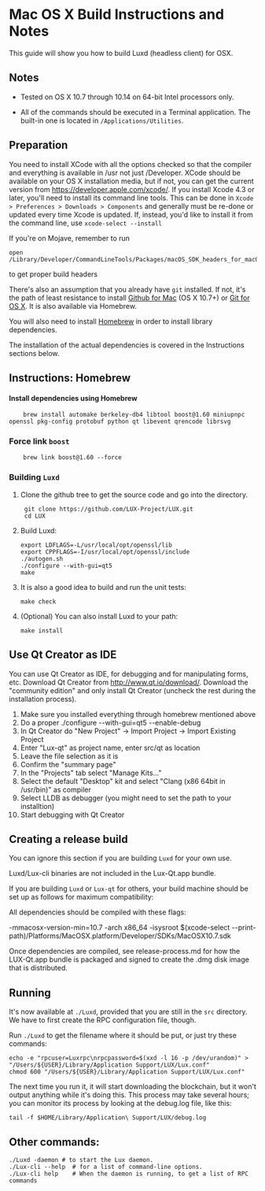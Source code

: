 Mac OS X Build Instructions and Notes
====================================
This guide will show you how to build Luxd (headless client) for OSX.

Notes
-----

* Tested on OS X 10.7 through 10.14 on 64-bit Intel processors only.

* All of the commands should be executed in a Terminal application. The
built-in one is located in `/Applications/Utilities`.

Preparation
-----------

You need to install XCode with all the options checked so that the compiler
and everything is available in /usr not just /Developer. XCode should be
available on your OS X installation media, but if not, you can get the
current version from https://developer.apple.com/xcode/. If you install
Xcode 4.3 or later, you'll need to install its command line tools. This can
be done in `Xcode > Preferences > Downloads > Components` and generally must
be re-done or updated every time Xcode is updated. If, instead, you'd like
to install it from the command line, use `xcode-select --install`

If you're on Mojave, remember to run 

    open /Library/Developer/CommandLineTools/Packages/macOS_SDK_headers_for_macOS_10.14.pkg

to get proper build headers

There's also an assumption that you already have `git` installed. If
not, it's the path of least resistance to install [Github for Mac](https://mac.github.com/)
(OS X 10.7+) or
[Git for OS X](https://code.google.com/p/git-osx-installer/). It is also
available via Homebrew.

You will also need to install [Homebrew](http://brew.sh) in order to install library
dependencies.

The installation of the actual dependencies is covered in the Instructions
sections below.

Instructions: Homebrew
----------------------

#### Install dependencies using Homebrew

        brew install automake berkeley-db4 libtool boost@1.60 miniupnpc openssl pkg-config protobuf python qt libevent qrencode librsvg

### Force link `boost`

        brew link boost@1.60 --force

### Building `Luxd`

1. Clone the github tree to get the source code and go into the directory.

        git clone https://github.com/LUX-Project/LUX.git
        cd LUX

2.  Build Luxd:

        export LDFLAGS=-L/usr/local/opt/openssl/lib
        export CPPFLAGS=-I/usr/local/opt/openssl/include
        ./autogen.sh
        ./configure --with-gui=qt5
        make

3.  It is also a good idea to build and run the unit tests:

        make check

4.  (Optional) You can also install Luxd to your path:

        make install

Use Qt Creator as IDE
------------------------
You can use Qt Creator as IDE, for debugging and for manipulating forms, etc.
Download Qt Creator from http://www.qt.io/download/. Download the "community edition" and only install Qt Creator (uncheck the rest during the installation process).

1. Make sure you installed everything through homebrew mentioned above
2. Do a proper ./configure --with-gui=qt5 --enable-debug
3. In Qt Creator do "New Project" -> Import Project -> Import Existing Project
4. Enter "Lux-qt" as project name, enter src/qt as location
5. Leave the file selection as it is
6. Confirm the "summary page"
7. In the "Projects" tab select "Manage Kits..."
8. Select the default "Desktop" kit and select "Clang (x86 64bit in /usr/bin)" as compiler
9. Select LLDB as debugger (you might need to set the path to your installtion)
10. Start debugging with Qt Creator

Creating a release build
------------------------
You can ignore this section if you are building `Luxd` for your own use.

Luxd/Lux-cli binaries are not included in the Lux-Qt.app bundle.

If you are building `Luxd` or `Lux-qt` for others, your build machine should be set up
as follows for maximum compatibility:

All dependencies should be compiled with these flags:

 -mmacosx-version-min=10.7
 -arch x86_64
 -isysroot $(xcode-select --print-path)/Platforms/MacOSX.platform/Developer/SDKs/MacOSX10.7.sdk

Once dependencies are compiled, see release-process.md for how the LUX-Qt.app
bundle is packaged and signed to create the .dmg disk image that is distributed.

Running
-------

It's now available at `./Luxd`, provided that you are still in the `src`
directory. We have to first create the RPC configuration file, though.

Run `./Luxd` to get the filename where it should be put, or just try these
commands:

    echo -e "rpcuser=Luxrpc\nrpcpassword=$(xxd -l 16 -p /dev/urandom)" > "/Users/${USER}/Library/Application Support/LUX/Lux.conf"
    chmod 600 "/Users/${USER}/Library/Application Support/LUX/Lux.conf"

The next time you run it, it will start downloading the blockchain, but it won't
output anything while it's doing this. This process may take several hours;
you can monitor its process by looking at the debug.log file, like this:

    tail -f $HOME/Library/Application\ Support/LUX/debug.log

Other commands:
-------

    ./Luxd -daemon # to start the Lux daemon.
    ./Lux-cli --help  # for a list of command-line options.
    ./Lux-cli help    # When the daemon is running, to get a list of RPC commands
